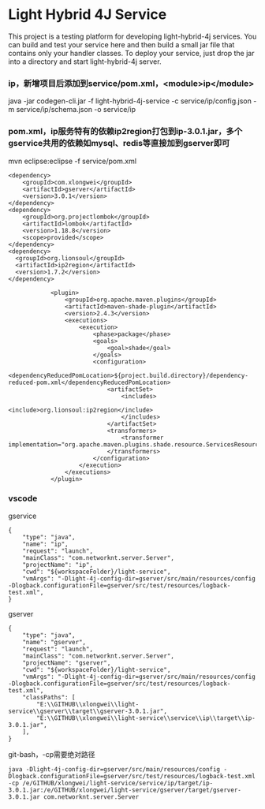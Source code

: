 # Light Hybrid 4J Service

This project is a testing platform for developing light-hybrid-4j services. You can build and test your service
here and then build a small jar file that contains only your handler classes. To deploy your service, just drop
the jar into a directory and start light-hybrid-4j server.

### ip，新增项目后添加到service/pom.xml，\<module>ip</module\>
java -jar codegen-cli.jar -f light-hybrid-4j-service -c service/ip/config.json -m service/ip/schema.json -o service/ip

### pom.xml，ip服务特有的依赖ip2region打包到ip-3.0.1.jar，多个gservice共用的依赖如mysql、redis等直接加到gserver即可
mvn eclipse:eclipse -f service/pom.xml
```
<dependency>
    <groupId>com.xlongwei</groupId>
    <artifactId>gserver</artifactId>
    <version>3.0.1</version>
</dependency>
<dependency>
    <groupId>org.projectlombok</groupId>
    <artifactId>lombok</artifactId>
    <version>1.18.8</version>
    <scope>provided</scope>
</dependency>
<dependency>
  <groupId>org.lionsoul</groupId>
  <artifactId>ip2region</artifactId>
  <version>1.7.2</version>
</dependency>

            <plugin>
                <groupId>org.apache.maven.plugins</groupId>
                <artifactId>maven-shade-plugin</artifactId>
                <version>2.4.3</version>
                <executions>
                    <execution>
                        <phase>package</phase>
                        <goals>
                            <goal>shade</goal>
                        </goals>
                        <configuration>
                            <dependencyReducedPomLocation>${project.build.directory}/dependency-reduced-pom.xml</dependencyReducedPomLocation>
                            <artifactSet>
                                <includes>
                                    <include>org.lionsoul:ip2region</include>
                                </includes>
                            </artifactSet>
                            <transformers>
                                <transformer implementation="org.apache.maven.plugins.shade.resource.ServicesResourceTransformer"/>
                            </transformers>
                        </configuration>
                    </execution>
                </executions>
            </plugin>
```

### vscode
gservice
```
{
    "type": "java",
    "name": "ip",
    "request": "launch",
    "mainClass": "com.networknt.server.Server",
    "projectName": "ip",
    "cwd": "${workspaceFolder}/light-service",
    "vmArgs": "-Dlight-4j-config-dir=gserver/src/main/resources/config -Dlogback.configurationFile=gserver/src/test/resources/logback-test.xml",
}
```
gserver
```
{
    "type": "java",
    "name": "gserver",
    "request": "launch",
    "mainClass": "com.networknt.server.Server",
    "projectName": "gserver",
    "cwd": "${workspaceFolder}/light-service",
    "vmArgs": "-Dlight-4j-config-dir=gserver/src/main/resources/config -Dlogback.configurationFile=gserver/src/test/resources/logback-test.xml",
    "classPaths": [
        "E:\\GITHUB\\xlongwei\\light-service\\gserver\\target\\gserver-3.0.1.jar",
        "E:\\GITHUB\\xlongwei\\light-service\\service\\ip\\target\\ip-3.0.1.jar",
    ],
}
```
git-bash，-cp需要绝对路径
```
java -Dlight-4j-config-dir=gserver/src/main/resources/config -Dlogback.configurationFile=gserver/src/test/resources/logback-test.xml -cp /e/GITHUB/xlongwei/light-service/service/ip/target/ip-3.0.1.jar:/e/GITHUB/xlongwei/light-service/gserver/target/gserver-3.0.1.jar com.networknt.server.Server
```
